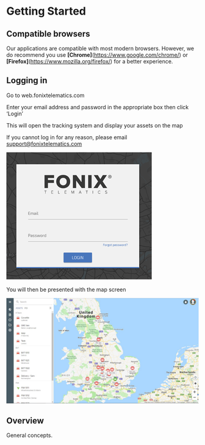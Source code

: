 # Getting Started

## Compatible browsers

Our applications are compatible with most modern browsers. However, we do recommend you use **[Chrome]**(https://www.google.com/chrome/) or **[Firefox]**(https://www.mozilla.org/firefox/) for a better experience.

## Logging in

Go to web.fonixtelematics.com

Enter your email address and password in the appropriate box then click ‘Login’

This will open the tracking system and display your assets on the map

If you cannot log in for any reason, please email [support@fonixtelematics.com](mailto:support@fonixtelematics.com)


![enter image description here](img/login-page.png)

You will then be presented with the map screen

![enter image description here](img/map-image.jpg)

## Overview

General concepts.



<!--stackedit_data:
eyJoaXN0b3J5IjpbMTA4NjEwMjEyNSwtMzI3NjAyODY3LC05MT
U1OTU0MjJdfQ==
-->